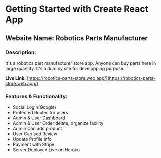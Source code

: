 # Getting Started with Create React App

## Website Name: Robotics Parts Manufacturer

### Description:

It's a robotics part manufacturer store app. Anyone can buy parts here in large quantity. It's a dummy site for developping purpose.

**Live Link:** [https://robotics-parts-store.web.app/](https://robotics-parts-store.web.app/)

### Features & Functionality:

- Social Login(Google)
- Protected Routes for users
- Admin & User Dashboard
- Admin & User Order delete, organize facility
- Admin Can add product
- User Can add Review
- Update Profile Info
- Payment with Stripe
- Server Deployed Live on Heroku
